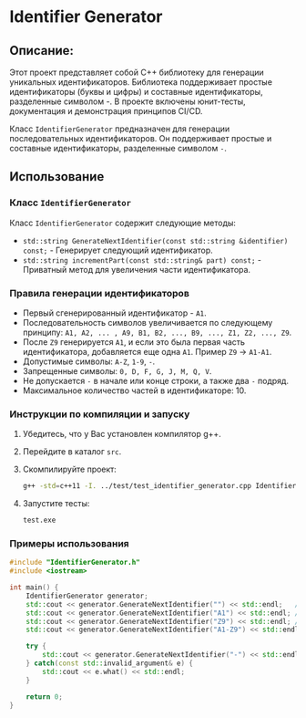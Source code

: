 # Identifier Generator

## Описание:
Этот проект представляет собой C++ библиотеку для генерации уникальных идентификаторов. Библиотека поддерживает простые идентификаторы (буквы и цифры) и составные идентификаторы, разделенные символом -. В проекте включены юнит-тесты, документация и демонстрация принципов CI/CD.

Класс `IdentifierGenerator` предназначен для генерации последовательных идентификаторов. Он поддерживает простые и составные идентификаторы, разделенные символом `-`.

## Использование

### Класс `IdentifierGenerator`
Класс `IdentifierGenerator` содержит следующие методы:
* `std::string GenerateNextIdentifier(const std::string &identifier) const;` - Генерирует следующий идентификатор.
* `std::string incrementPart(const std::string& part) const;` - Приватный метод для увеличения части идентификатора.

### Правила генерации идентификаторов
* Первый сгенерированный идентификатор - `A1`.
* Последовательность символов увеличивается по следующему принципу: `A1, A2, ... , A9, B1, B2, ..., B9, ..., Z1, Z2, ..., Z9`.
* После `Z9` генерируется `A1`, и если это была первая часть идентификатора, добавляется еще одна `A1`. Пример `Z9` -> `A1-A1`.
* Допустимые символы: `A-Z`, `1-9`, `-`.
* Запрещенные символы: `0, D, F, G, J, M, Q, V`.
* Не допускается `-` в начале или конце строки, а также два `-` подряд.
* Максимальное количество частей в идентификаторе: 10.

### Инструкции по компиляции и запуску

1. Убедитесь, что у Вас установлен компилятор g++.

2. Перейдите в каталог `src`.

3. Скомпилируйте проект:
    ```bash
    g++ -std=c++11 -I. ../test/test_identifier_generator.cpp IdentifierGenerator.cpp -o test
    ```

4. Запустите тесты:
    ```bash
    test.exe
    ```

### Примеры использования

```cpp
#include "IdentifierGenerator.h"
#include <iostream>

int main() {
    IdentifierGenerator generator;
    std::cout << generator.GenerateNextIdentifier("") << std::endl;   // Вывод: A1
    std::cout << generator.GenerateNextIdentifier("A1") << std::endl; // Вывод: A2
    std::cout << generator.GenerateNextIdentifier("Z9") << std::endl; // Вывод: A1-A1
    std::cout << generator.GenerateNextIdentifier("A1-Z9") << std::endl;// Вывод: A2-A1

    try {
        std::cout << generator.GenerateNextIdentifier("-") << std::endl; // Вывод: std::invalid_argument
    } catch(const std::invalid_argument& e) {
        std::cout << e.what() << std::endl;
    }

    return 0;
}


